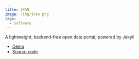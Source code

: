```yaml
---
title: JKAN
image: /img/jkan.png
tags:
  - Software
---
```

A lightweight, backend-free open data portal, powered by Jekyll

* [Demo](http://timwis.com/jkan)
* [Source code](https://github.com/timwis/jkan)
